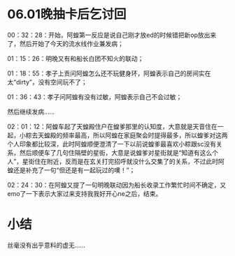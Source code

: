 # 06.01晚抽卡后乞讨回

00：32：28：开始，阿蝗第一反应是说自己刚才放ed的时候错把新op放出来了，然后开始了今天的流水线作业兼发病；

01：15：26：明晚又有和船长白团不知火的联动；

01：18：55：孝子上贡问阿蝗怎么还不玩健身环，阿蝗表示自己的房间实在太“dirty”，没有空间玩不了；

01：36：43：孝子问阿蝗有没有过敏，阿蝗表示自己不会过敏；

然后继续发病……

02：01：12：阿蝗车起了天蝗殿住户在蝗爹那里的认知度，大意就是天音住在一起，小粽去天蝗殿的频率最高，所以阿蝗在家庭聚会时提得最多，所以蝗爹对这两个人印象都比较深，此时阿蝗顺便澄清了一下以前说蝗爹最喜欢小粽跟sc没有关系，然后顺便车了几句住隔壁的星街，大意是说蝗爹对星街就是“知道有这么个人”，星街住在附近，反而是在玄关打完招呼就没什么交集了的关系，不过此时阿蝗还是补充了一句“但还是有一起玩过的噢！”；

02：24：30：在阿蝗又提了一句明晚联动因为船长收录工作繁忙时间不确定，又emo了一下表示大家过来支持我我好开心ne之后，结束。

# 小结

丝毫没有出乎意料的虚无……